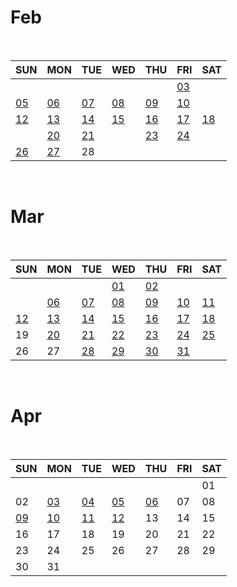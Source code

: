 # Feb

<br>

|SUN|MON|TUE|WED|THU|FRI|SAT|
|---|---|---|---|---|---|---|
|   |   |   |   |   |[03](/Daily_review/2023_Feb/0203.md)|   |
|[05](/Daily_review/2023_Feb/0205.md)|[06](/Daily_review/2023_Feb/0206.md)|[07](/Daily_review/2023_Feb/0207.md)|[08](/Daily_review/2023_Feb/0208.md)|[09](/Daily_review/2023_Feb/0209.md)|[10](/Daily_review/2023_Feb/0210.md)||
|[12](/Daily_review/2023_Feb/0212.md)|[13](/Daily_review/2023_Feb/0213.md)|[14](/Daily_review/2023_Feb/0214.md)|[15](/Daily_review/2023_FEB/0215.md)|[16](/Daily_review/2023_Feb/0216.md)|[17](/Daily_review/2023_Feb/0217.md)|[18](/Daily_review/2023_Feb/0218.md)|
||[20](/Daily_review/2023_Feb/0220.md)|[21](/Daily_review/2023_Feb/2021.md)||[23](/Web/box_model.md)|[24](/Daily_review/2023_Feb/0224.md)||
|[26](/Algorithm/greedy.md)|[27](/Web/positioning.md)|28|

<br>

# Mar

<br>

|SUN|MON|TUE|WED|THU|FRI|SAT|
|---|---|---|---|---|---|---|
|   |   |   |[01](Web/flexible.md)|[02](Web/semantic.md)|||
||[06](Web/bootstrap.md)|[07](/Daily_review/2023_Mar/0307.md)|[08](/Daily_review/2023_Mar/0308.md)|[09](/Daily_review/2023_Mar/0309.md)|[10](/Daily_review/2023_Mar/0310.md)|[11](/Daily_review/2023_Mar/0311.md)|
|[12](/Daily_review/2023_Mar/0312.md)|[13](/TIL/Web/DOM.md)|[14](/Web/javascript_syntax.md)|[15](/Web/js_objects.md)|[16](/Web/js_event.md)|[17](/Daily_review/2023_Mar/0317.md)|[18](/Daily_review/2023_Mar/0318.md)|
|19|[20](/Web/Django.md)|[21](/Web/dj_design_pattern.md)|[22](/Web/dj_template.md)|[23](/Django/urls.md)|[24](/Django/model.md)|[25](/Daily_review/2023_Mar/0325.md)|
|26|27|[28](/Django/orm.md)|[29](/Django/orm_with_view.md)|[30](/Daily_review/2023_Mar/0330.md)|[31](/Daily_review/2023_Mar/0331.md)|

<br>

# Apr

<br>

|SUN|MON|TUE|WED|THU|FRI|SAT|
|---|---|---|---|---|---|---|
|   |   |   |   |   |   |01|
|02|[03](/Django/form.md)|[04](/Django/authetication.md)|[05](/Django/authetication.md)|[06](/Daily_review/2023_Apr/0406.md)|07|08|
|[09](/Daily_review/2023_Apr/0409.md)|[10](/Django/static_files.md)|[11](/Django/many_to_one.md)|[12](/Django/many_to_one.md)|13|14|15|
|16|17|18|19|20|21|22|
|23|24|25|26|27|28|29|
|30|31|